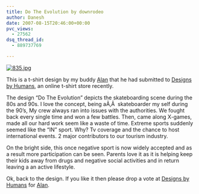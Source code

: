 ```yaml
---
title: Do The Evolution by downrodeo
author: Danesh
date: 2007-08-15T20:46:00+00:00
pvc_views:
  - 27562
dsq_thread_id:
  - 889737769

---
```

[![835.jpg][1]][2]

This is a t-shirt design by my buddy [Alan][3] that he had submitted to [Designs by Humans][4], an online t-shirt store recently.

The design &#8220;Do The Evolution&#8221; depicts the skateboarding scene during the 80s and 90s. I love the concept, being aÃ‚Â  skateboarder my self during the 90&#8217;s, My crew always ran into issues with the authorities. We fought back every single time and won a few battles. Then, came along X-games, made all our hard work seem like a waste of time. Extreme sports suddenly seemed like the &#8220;IN&#8221; sport. Why? Tv coverage and the chance to host international events. 2 major contributors to our tourism industry.

On the bright side, this once negative sport is now widely accepted and as a result more participation can be seen. Parents love it as it is helping keep their kids away from drugs and negative social activities and in return leaving a an active lifestyle.

Ok, back to the design. If you like it then please drop a vote at [Designs by Humans][4] for [Alan][3].

 [1]: /wp-content/uploads/2007/08/835.jpg
 [2]: /wp-content/uploads/2007/08/835.jpg "835.jpg"
 [3]: http://alanbernard.com/
 [4]: http://www.designbyhumans.com/vote/detail/835